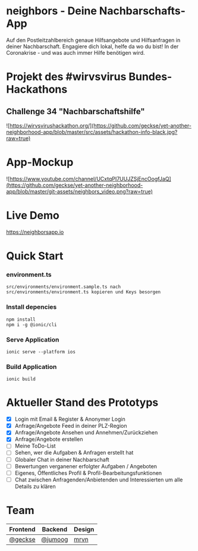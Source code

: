 # neighbors - Deine Nachbarschafts-App
Auf den Postleitzahlbereich genaue Hilfsangebote und Hilfsanfragen in deiner Nachbarschaft. Engagiere dich lokal, helfe da wo du bist! In der Coronakrise - und was auch immer Hilfe benötigen wird.

# Projekt des #wirvsvirus Bundes-Hackathons
## Challenge 34 "Nachbarschaftshilfe"
![https://wirvsvirushackathon.org/](https://github.com/geckse/yet-another-neighborhood-app/blob/master/src/assets/hackathon-info-black.jpg?raw=true)

# App-Mockup

![https://www.youtube.com/channel/UCxtqPI7UUJZSjEncOogfJaQ](https://github.com/geckse/yet-another-neighborhood-app/blob/master/git-assets/neighbors_video.png?raw=true)

# Live Demo

https://neighborsapp.io

# Quick Start

### environment.ts
```npm
src/environments/environment.sample.ts nach src/environments/environment.ts kopieren und Keys besorgen
```

### Install depencies
```npm
npm install
npm i -g @ionic/cli
```

### Serve Application
```npm
ionic serve --platform ios
```

### Build Application
```npm
ionic build
```


# Aktueller Stand des Prototyps
 - [x] Login mit Email & Register & Anonymer Login
 - [x] Anfrage/Angebote Feed in deiner PLZ-Region
 - [x] Anfrage/Angebote Ansehen und Annehmen/Zurückziehen
 - [x] Anfrage/Angebote erstellen
 - [ ] Meine ToDo-List
 - [ ] Sehen, wer die Aufgaben & Anfragen erstellt hat
 - [ ] Globaler Chat in deiner Nachbarschaft
 - [ ] Bewertungen verganener erfolgter Aufgaben / Angeboten
 - [ ] Eigenes, Öffentliches Profil & Profil-Bearbeitungsfunktionen
 - [ ] Chat zwischen Anfragenden/Anbietenden und Interessierten um alle Details zu klären
 
# Team
| Frontend | Backend | Design|
|--|--|--|
|[@geckse](https://github.com/geckse)|[@jumoog](https://github.com/jumoog)|[mrvn](https://www.instagram.com/uandiexperience/) |
